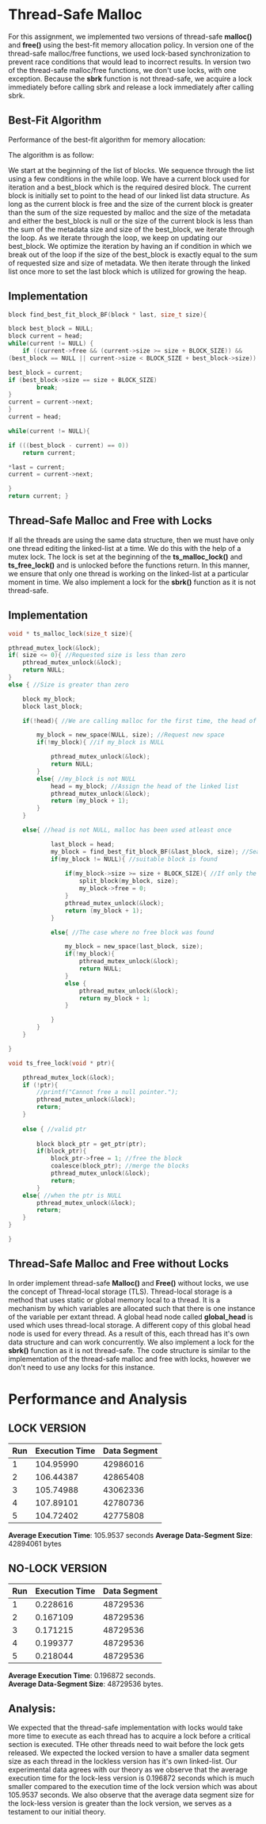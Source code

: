 # Thread-Safe Malloc

For this assignment, we implemented two versions of thread-safe **malloc()** and **free()** using the best-fit memory allocation policy. In version one of the thread-safe malloc/free functions, we used lock-based synchronization to prevent race conditions that would lead to incorrect results. In version two of the thread-safe malloc/free functions, we don't use locks, with one exception. Because the **sbrk** function is not thread-safe, we acquire a lock immediately before calling sbrk and release a lock immediately after calling sbrk.

Best-Fit Algorithm
------------------

Performance of the best-fit algorithm for memory allocation:

The algorithm is as follow:

We start at the beginning of the list of blocks. We sequence through the list using a few conditions in the while loop. We have a current block used for iteration and a best_block which is the required desired block. The current block is initially set to point to the head of our linked list data structure. As long as the current block is free and the size of the current block is greater than the sum of the size requested by malloc and the size of the metadata and either the best_block is null or the size of the current block is less than the sum of the metadata size and size of the best_block, we iterate through the loop. As we iterate through the loop, we keep on updating our best_block. We optimize the iteration by having an if condition in which we break out of the loop if the size of the best_block is exactly equal to the sum of requested size and size of metadata. We then iterate through the linked list once more to set the last block which is utilized for growing the heap.

Implementation
--------------

```C
block find_best_fit_block_BF(block * last, size_t size){

block best_block = NULL;
block current = head;
while(current != NULL) {
    if ((current->free && (current->size >= size + BLOCK_SIZE)) &&
(best_block == NULL || current->size < BLOCK_SIZE + best_block->size)) {

best_block = current;
if (best_block->size == size + BLOCK_SIZE)
        break;
}
current = current->next;
}
current = head;

while(current != NULL){

if (((best_block - current) == 0))
    return current;

*last = current;
current = current->next;

}
return current; }
```

Thread-Safe Malloc and Free with Locks
--------------------------------------

If all the threads are using the same data structure, then we must have only one thread editing the linked-list at a time. We do this with the help of a mutex lock. The lock is set at the beginning of the **ts_malloc_lock()** and **ts_free_lock()** and is unlocked before the functions return. In this manner, we ensure that only one thread is working on the linked-list at a particular moment in time. We also implement a lock for the **sbrk()** function as it is not thread-safe.

Implementation
--------------

```C
void * ts_malloc_lock(size_t size){

pthread_mutex_lock(&lock);
if( size <= 0){ //Requested size is less than zero
	pthread_mutex_unlock(&lock);
	return NULL;
}
else { //Size is greater than zero

	block my_block;
	block last_block;

	if(!head){ //We are calling malloc for the first time, the head of the Linked List is NULL

		my_block = new_space(NULL, size); //Request new space
		if(!my_block){ //if my_block is NULL

			pthread_mutex_unlock(&lock);
			return NULL;
		}
		else{ //my_block is not NULL
			head = my_block; //Assign the head of the linked list
			pthread_mutex_unlock(&lock);
			return (my_block + 1);
		}
	}

	else{ //head is not NULL, malloc has been used atleast once

			last_block = head;
        	my_block = find_best_fit_block_BF(&last_block, size); //Search for the free block of memory
			if(my_block != NULL){ //suitable block is found
				
				if(my_block->size >= size + BLOCK_SIZE){ //If only the size of the block found is greater than the requirement we call the split_block function
					split_block(my_block, size);
					my_block->free = 0;
				}
				pthread_mutex_unlock(&lock);
				return (my_block + 1);
			}

			else{ //The case where no free block was found

				my_block = new_space(last_block, size);
				if(!my_block){
					pthread_mutex_unlock(&lock);
					return NULL;
				}
				else {
					pthread_mutex_unlock(&lock);
					return my_block + 1;
				}

			}
		}
	}

}

void ts_free_lock(void * ptr){

    pthread_mutex_lock(&lock);
	if (!ptr){
	    //printf("Cannot free a null pointer.");
	    pthread_mutex_unlock(&lock);
		return;
	}
    
    else { //valid ptr
		
		block block_ptr = get_ptr(ptr);
		if(block_ptr){
	  		block_ptr->free = 1; //free the block
	  		coalesce(block_ptr); //merge the blocks
	  		pthread_mutex_unlock(&lock);
	  		return;
		}
	else{ //when the ptr is NULL
		pthread_mutex_unlock(&lock);
		return;
	}
}

}
```


Thread-Safe Malloc and Free without Locks
-----------------------------------------
In order implement thread-safe **Malloc()** and **Free()** without locks, we use the concept of Thread-local storage (TLS). Thread-local storage is a method that uses static or global memory local to a thread. It is a mechanism by which variables are allocated such that there is one instance of the variable per extant thread. A global head node called **global_head** is used which uses thread-local storage. A different copy of this global head node is used for every thread. As a result of this, each thread has it's own data structure and can work concurrently. We also implement a lock for the **sbrk()** function as it is not thread-safe.
The code structure is similar to the implementation of the thread-safe malloc and free with locks, however we don't need to use any locks for this instance. 



Performance and Analysis
========================


LOCK VERSION
-------------

| 	Run    | Execution Time|  Data Segment   | 
|----------|---------------|-----------------|     		
| 	1	   |  104.95990    |  42986016 	     |
| 	2	   |  106.44387    |  42865408 	     |
| 	3	   |  105.74988    |  43062336	     |
| 	4  	   |  107.89101    |  42780736       |
| 	5	   |  104.72402    |  42775808       |

**Average Execution Time**: 105.9537 seconds
**Average Data-Segment Size**: 42894061 bytes

NO-LOCK VERSION
---------------

| 	Run    | Execution Time|  Data Segment   |
|----------|---------------|-----------------|     		
| 	1	   |  0.228616     |   48729536 	 |
| 	2	   |  0.167109     |   48729536 	 |
| 	3	   |  0.171215     |   48729536	     |
| 	4      |  0.199377	   |   48729536      |
| 	5	   |  0.218044	   |   48729536      |

**Average Execution Time**: 0.196872 seconds.  
**Average Data-Segment Size**: 48729536 bytes.  


Analysis:
---------

We expected that the thread-safe implementation with locks would take more time to execute as each thread has to acquire a lock before a critical section is executed. THe other threads need to wait before the lock gets released. We expected the locked version to have a smaller data segment size as each thread in the lockless version has it's own linked-list.
Our experimental data agrees with our theory as we observe that the average execution time for the lock-less version is 0.196872 seconds which is much smaller compared to the execution time of the lock version which was about 105.9537 seconds. We also observe that the average data segment size for the lock-less version is greater than the lock version, we serves as a testament to our initial theory.







